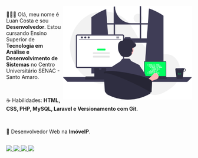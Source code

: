   <img src="undraw_programming_re_kg9v.svg" min-width="250px" max-width="250px" width="350px" align="right" alt="Logo">


  <p align="left"> 👨🏻‍💻 Olá, meu nome é Luan Costa e sou <b>Desenvolvedor</b>. Estou cursando 
    Ensino Superior de <b>Tecnologia em Análise e Desenvolvimento de Sistemas</b> 
    no Centro Universitário SENAC - Santo Amaro.</p>
  <br>
  <p align="left"> ☕ Habilidades: <b>HTML, CSS, PHP, MySQL, Laravel e Versionamento com Git</b>.</p>
  <br>
  <p align="left" > 🧡 Desenvolvedor Web na <b>ImóvelP</b>.</p>


  ##
 
<p align="left">
  <a href="https://www.youtube.com/channel/UC7qDGDYZ28c8sDYRKjYF9Og" target="_blank">
     <img src="https://img.shields.io/badge/YouTube-32cd32?style=for-the-badge&logo=youtube&logoColor=white" target="_blank">
  </a>
  <a href="https://www.instagram.com/luan_carstairs" target="_blank">
    <img src="https://img.shields.io/badge/-Instagram-32cd32?style=for-the-badge&logo=instagram&logoColor=white" target="_blank">
  </a>
  <a href="" target="_blank">
    <img src="https://img.shields.io/badge/Discord-32cd32?style=for-the-badge&logo=discord&logoColor=white" target="_blank">
  </a> 
  <a href="https://www.linkedin.com/in/luan-costa-de-oliveira-349519200" target="_blank">
    <img src="https://img.shields.io/badge/-LinkedIn-32cd32?style=for-the-badge&logo=linkedin&logoColor=white" target="_blank">
  </a> 
</p>
